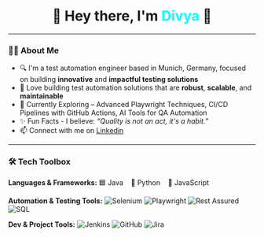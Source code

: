 <h1 align="center">🌟 Hey there, I'm <span style="color:#00FFFF">Divya</span> 👋</h1>

---

### 🧑‍💻 About Me

- 🔍 I'm a test automation engineer based in Munich, Germany, focused on building **innovative** and **impactful testing solutions**
- 🤖 Love building test automation solutions that are **robust**, **scalable**, and **maintainable**
- 🌱 Currently Exploring – Advanced Playwright Techniques, CI/CD Pipelines with GitHub Actions, AI Tools for QA Automation
- ✨ Fun Facts - I believe: _“Quality is not an act, it's a habit.”_
- 📫 Connect with me on [Linkedin](https://www.linkedin.com/in/divyakarippali/)
---

### 🛠️ Tech Toolbox

**Languages & Frameworks:** 🟦 Java &nbsp;&nbsp; 🐍 Python &nbsp;&nbsp; 💛 JavaScript

**Automation & Testing Tools:**
![Selenium](https://img.shields.io/badge/Selenium-%2343B02A?style=flat-square&logo=selenium&logoColor=white)
![Playwright](https://img.shields.io/badge/Playwright-2EAD33?style=flat-square&logo=playwright&logoColor=white)
![Rest Assured](https://img.shields.io/badge/Rest%20Assured-339933?style=flat-square)
![SQL](https://img.shields.io/badge/SQL-4479A1?style=flat-square&logo=postgresql&logoColor=white)

**Dev & Project Tools:**
![Jenkins](https://img.shields.io/badge/Jenkins-D24939?style=flat-square&logo=jenkins&logoColor=white)
![GitHub](https://img.shields.io/badge/GitHub-181717?style=flat-square&logo=github&logoColor=white)
![Jira](https://img.shields.io/badge/Jira-0052CC?style=flat-square&logo=jira&logoColor=white)


